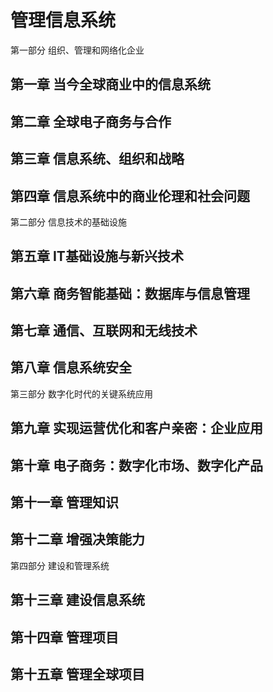 # 管理信息系统

第一部分 组织、管理和网络化企业

## 第一章 当今全球商业中的信息系统

## 第二章 全球电子商务与合作

## 第三章 信息系统、组织和战略

## 第四章 信息系统中的商业伦理和社会问题

第二部分 信息技术的基础设施

## 第五章 IT基础设施与新兴技术

## 第六章 商务智能基础：数据库与信息管理

## 第七章 通信、互联网和无线技术

## 第八章 信息系统安全

第三部分 数字化时代的关键系统应用

## 第九章 实现运营优化和客户亲密：企业应用

## 第十章 电子商务：数字化市场、数字化产品

## 第十一章 管理知识

## 第十二章 增强决策能力

第四部分 建设和管理系统

## 第十三章 建设信息系统

## 第十四章 管理项目

## 第十五章 管理全球项目

